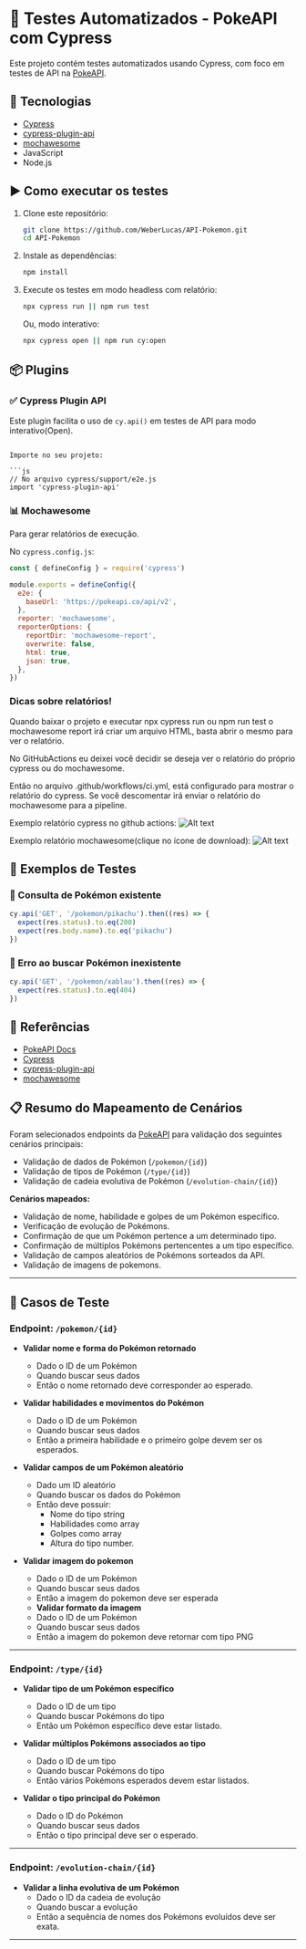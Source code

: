 # 🧪 Testes Automatizados - PokeAPI com Cypress

Este projeto contém testes automatizados usando Cypress, com foco em testes de API na [PokeAPI](https://pokeapi.co/).

## 🔧 Tecnologias

- [Cypress](https://www.cypress.io/)
- [cypress-plugin-api](https://www.npmjs.com/package/cypress-plugin-api)
- [mochawesome](https://www.npmjs.com/package/mochawesome)
- JavaScript
- Node.js

## ▶️ Como executar os testes

1. Clone este repositório:
   ```bash
   git clone https://github.com/WeberLucas/API-Pokemon.git
   cd API-Pokemon
   ```

2. Instale as dependências:
   ```bash
   npm install 
   ```

3. Execute os testes em modo headless com relatório:
   ```bash
   npx cypress run || npm run test
   ```

   Ou, modo interativo:
   ```bash
   npx cypress open || npm run cy:open

   ```

## 📦 Plugins

### ✅ Cypress Plugin API

Este plugin facilita o uso de `cy.api()` em testes de API para modo interativo(Open).

```

Importe no seu projeto:

```js
// No arquivo cypress/support/e2e.js
import 'cypress-plugin-api'
```

### 📊 Mochawesome

Para gerar relatórios de execução.


No `cypress.config.js`:

```js
const { defineConfig } = require('cypress')

module.exports = defineConfig({
  e2e: {
    baseUrl: 'https://pokeapi.co/api/v2',
  },
  reporter: 'mochawesome',
  reporterOptions: {
    reportDir: 'mochawesome-report',
    overwrite: false,
    html: true,
    json: true,
  },
})
```
### Dicas sobre relatórios!

Quando baixar o projeto e executar npx cypress run ou npm run test o mochawesome report irá criar um arquivo HTML, basta abrir o mesmo para ver o relatório.

No GitHubActions eu deixei você decidir se deseja ver o relatório do próprio cypress ou do mochawesome.

Então no arquivo .github/workflows/ci.yml, está configurado para mostrar o relatório do cypress. Se você descomentar irá enviar o relatório do mochawesome para a pipeline.

Exemplo relatório cypress no github actions:
![Alt text](image.png)

Exemplo relatório mochawesome(clique no ícone de download):
![Alt text](image-1.png)

## 🧪 Exemplos de Testes

### 🔹 Consulta de Pokémon existente

```js
cy.api('GET', '/pokemon/pikachu').then((res) => {
  expect(res.status).to.eq(200)
  expect(res.body.name).to.eq('pikachu')
})
```

### 🔹 Erro ao buscar Pokémon inexistente

```js
cy.api('GET', '/pokemon/xablau').then((res) => {
  expect(res.status).to.eq(404)
})
```

## 📝 Referências

- [PokeAPI Docs](https://pokeapi.co/docs/v2)
- [Cypress](https://docs.cypress.io)
- [cypress-plugin-api](https://www.npmjs.com/package/cypress-plugin-api)
- [mochawesome](https://www.npmjs.com/package/mochawesome)



## 📋 Resumo do Mapeamento de Cenários

Foram selecionados endpoints da [PokeAPI](https://pokeapi.co/) para validação dos seguintes cenários principais:

- Validação de dados de Pokémon (`/pokemon/{id}`)
- Validação de tipos de Pokémon (`/type/{id}`)
- Validação de cadeia evolutiva de Pokémon (`/evolution-chain/{id}`)

**Cenários mapeados:**

- Validação de nome, habilidade e golpes de um Pokémon específico.
- Verificação de evolução de Pokémons.
- Confirmação de que um Pokémon pertence a um determinado tipo.
- Confirmação de múltiplos Pokémons pertencentes a um tipo específico.
- Validação de campos aleatórios de Pokémons sorteados da API.
- Validação de imagens de pokemons.


---

## 📄 Casos de Teste

### Endpoint: `/pokemon/{id}`

- **Validar nome e forma do Pokémon retornado**
  - Dado o ID de um Pokémon
  - Quando buscar seus dados
  - Então o nome retornado deve corresponder ao esperado.

- **Validar habilidades e movimentos do Pokémon**
  - Dado o ID de um Pokémon
  - Quando buscar seus dados
  - Então a primeira habilidade e o primeiro golpe devem ser os esperados.

- **Validar campos de um Pokémon aleatório**
  - Dado um ID aleatório
  - Quando buscar os dados do Pokémon
  - Então deve possuir:
    - Nome do tipo string
    - Habilidades como array
    - Golpes como array
    - Altura do tipo number.
- **Validar imagem do pokemon**
  - Dado o ID de um Pokémon
  - Quando buscar seus dados
  - Então a imagem do pokemon deve ser esperada
  - **Validar formato da imagem**
  - Dado o ID de um Pokémon
  - Quando buscar seus dados
  - Então a imagem do pokemon deve retornar com tipo PNG
---

### Endpoint: `/type/{id}`

- **Validar tipo de um Pokémon específico**
  - Dado o ID de um tipo
  - Quando buscar Pokémons do tipo
  - Então um Pokémon específico deve estar listado.

- **Validar múltiplos Pokémons associados ao tipo**
  - Dado o ID de um tipo
  - Quando buscar Pokémons do tipo
  - Então vários Pokémons esperados devem estar listados.

- **Validar o tipo principal do Pokémon**
  - Dado o ID do Pokémon
  - Quando buscar seus dados
  - Então o tipo principal deve ser o esperado.

---

### Endpoint: `/evolution-chain/{id}`

- **Validar a linha evolutiva de um Pokémon**
  - Dado o ID da cadeia de evolução
  - Quando buscar a evolução
  - Então a sequência de nomes dos Pokémons evoluídos deve ser exata.

---